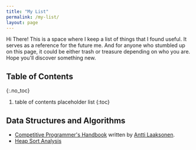 ```yaml
---
title: "My List"
permalink: /my-list/
layout: page
---
```


Hi There! This is a space where I keep a list of things that I found useful. It serves as a reference for the future me. And for anyone who stumbled up on this page, it could be either trash or treasure depending on who you are. Hope you'll discover something new.

## Table of Contents
{:.no_toc}
1. table of contents placeholder list
{:toc}

## Data Structures and Algorithms
* [Competitive Programmer's Handbook](https://cses.fi/book/book.pdf) written by [Antti Laaksonen](https://www.cs.helsinki.fi/u/ahslaaks/).
* [Heap Sort Analysis](http://www.cs.umd.edu/~meesh/351/mount/lectures/lect14-heapsort-analysis-part.pdf)
